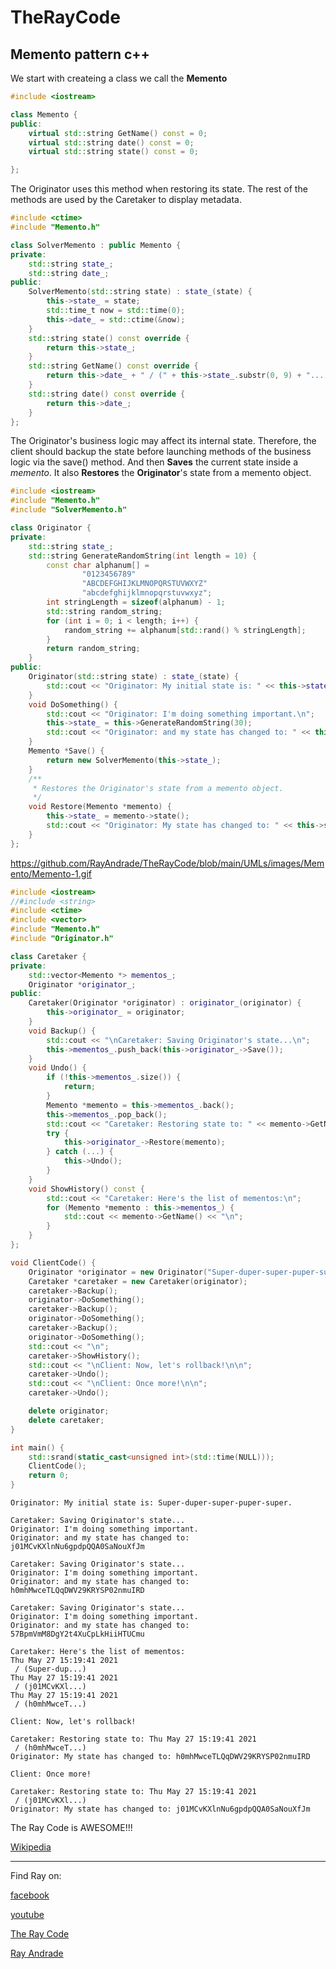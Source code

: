 # TheRayCode
## Memento pattern c++

We start with createing a class we call the **Memento**

```c++
#include <iostream>

class Memento {
public:
    virtual std::string GetName() const = 0;
    virtual std::string date() const = 0;
    virtual std::string state() const = 0;

};
```

The Originator uses this method when restoring its state.
The rest of the methods are used by the Caretaker to display metadata.

```c++
#include <ctime>
#include "Memento.h"

class SolverMemento : public Memento {
private:
    std::string state_;
    std::string date_;
public:
    SolverMemento(std::string state) : state_(state) {
        this->state_ = state;
        std::time_t now = std::time(0);
        this->date_ = std::ctime(&now);
    }
    std::string state() const override {
        return this->state_;
    }
    std::string GetName() const override {
        return this->date_ + " / (" + this->state_.substr(0, 9) + "...)";
    }
    std::string date() const override {
        return this->date_;
    }
};
```

The Originator's business logic may affect its internal state. 
Therefore, the client should backup the state before launching methods of the business logic via the save() method.
And then **Saves** the current state inside a *memento*.
It also **Restores** the **Originator**'s state from a memento object.

```c++
#include <iostream>
#include "Memento.h"
#include "SolverMemento.h"

class Originator {
private:
    std::string state_;
    std::string GenerateRandomString(int length = 10) {
        const char alphanum[] =
                "0123456789"
                "ABCDEFGHIJKLMNOPQRSTUVWXYZ"
                "abcdefghijklmnopqrstuvwxyz";
        int stringLength = sizeof(alphanum) - 1;
        std::string random_string;
        for (int i = 0; i < length; i++) {
            random_string += alphanum[std::rand() % stringLength];
        }
        return random_string;
    }
public:
    Originator(std::string state) : state_(state) {
        std::cout << "Originator: My initial state is: " << this->state_ << "\n";
    }
    void DoSomething() {
        std::cout << "Originator: I'm doing something important.\n";
        this->state_ = this->GenerateRandomString(30);
        std::cout << "Originator: and my state has changed to: " << this->state_ << "\n";
    }
    Memento *Save() {
        return new SolverMemento(this->state_);
    }
    /**
     * Restores the Originator's state from a memento object.
     */
    void Restore(Memento *memento) {
        this->state_ = memento->state();
        std::cout << "Originator: My state has changed to: " << this->state_ << "\n";
    }
};
```
https://github.com/RayAndrade/TheRayCode/blob/main/UMLs/images/Memento/Memento-1.gif
```c++
#include <iostream>
//#include <string>
#include <ctime>
#include <vector>
#include "Memento.h"
#include "Originator.h"

class Caretaker {
private:
    std::vector<Memento *> mementos_;
    Originator *originator_;
public:
    Caretaker(Originator *originator) : originator_(originator) {
        this->originator_ = originator;
    }
    void Backup() {
        std::cout << "\nCaretaker: Saving Originator's state...\n";
        this->mementos_.push_back(this->originator_->Save());
    }
    void Undo() {
        if (!this->mementos_.size()) {
            return;
        }
        Memento *memento = this->mementos_.back();
        this->mementos_.pop_back();
        std::cout << "Caretaker: Restoring state to: " << memento->GetName() << "\n";
        try {
            this->originator_->Restore(memento);
        } catch (...) {
            this->Undo();
        }
    }
    void ShowHistory() const {
        std::cout << "Caretaker: Here's the list of mementos:\n";
        for (Memento *memento : this->mementos_) {
            std::cout << memento->GetName() << "\n";
        }
    }
};
```

```c++
void ClientCode() {
    Originator *originator = new Originator("Super-duper-super-puper-super.");
    Caretaker *caretaker = new Caretaker(originator);
    caretaker->Backup();
    originator->DoSomething();
    caretaker->Backup();
    originator->DoSomething();
    caretaker->Backup();
    originator->DoSomething();
    std::cout << "\n";
    caretaker->ShowHistory();
    std::cout << "\nClient: Now, let's rollback!\n\n";
    caretaker->Undo();
    std::cout << "\nClient: Once more!\n\n";
    caretaker->Undo();

    delete originator;
    delete caretaker;
}
```

```c++
int main() {
    std::srand(static_cast<unsigned int>(std::time(NULL)));
    ClientCode();
    return 0;
}
```


```run
Originator: My initial state is: Super-duper-super-puper-super.

Caretaker: Saving Originator's state...
Originator: I'm doing something important.
Originator: and my state has changed to: j01MCvKXlnNu6gpdpQQA0SaNouXfJm

Caretaker: Saving Originator's state...
Originator: I'm doing something important.
Originator: and my state has changed to: h0mhMwceTLQqDWV29KRYSP02nmuIRD

Caretaker: Saving Originator's state...
Originator: I'm doing something important.
Originator: and my state has changed to: 57BpmVmM8DgY2t4XuCpLkHiiHTUCmu

Caretaker: Here's the list of mementos:
Thu May 27 15:19:41 2021
 / (Super-dup...)
Thu May 27 15:19:41 2021
 / (j01MCvKXl...)
Thu May 27 15:19:41 2021
 / (h0mhMwceT...)

Client: Now, let's rollback!

Caretaker: Restoring state to: Thu May 27 15:19:41 2021
 / (h0mhMwceT...)
Originator: My state has changed to: h0mhMwceTLQqDWV29KRYSP02nmuIRD

Client: Once more!

Caretaker: Restoring state to: Thu May 27 15:19:41 2021
 / (j01MCvKXl...)
Originator: My state has changed to: j01MCvKXlnNu6gpdpQQA0SaNouXfJm
```

The Ray Code is AWESOME!!!

[Wikipedia](https://en.wikipedia.org/wiki/Memento_pattern)

----------------------------------------------------------------------------------------------------

Find Ray on:

[facebook](https://www.facebook.com/TheRayCode/)

[youtube](https://www.youtube.com/user/AndradeRay/)

[The Ray Code](https://www.RayAndrade.com)

[Ray Andrade](https://www.RayAndrade.org)
